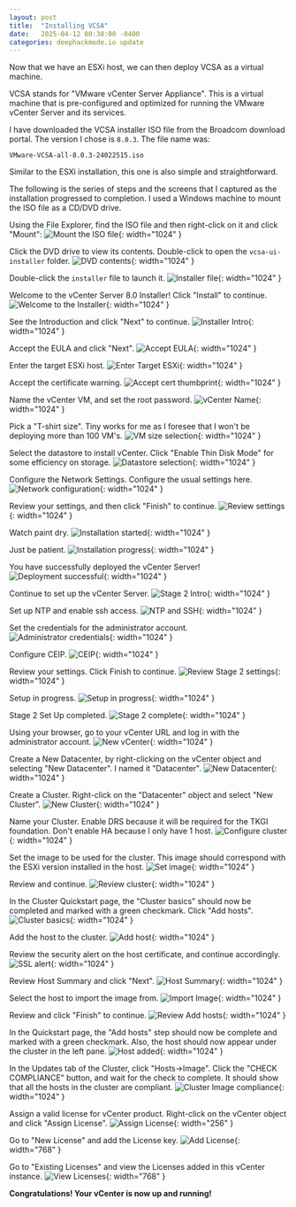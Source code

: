 ```yaml
---
layout: post
title:  "Installing VCSA"
date:   2025-04-12 00:38:00 -0400
categories: deephackmode.io update
---
```


Now that we have an ESXi host, we can then deploy VCSA as a virtual machine.

VCSA stands for "VMware vCenter Server Appliance".  This is a virtual machine that is pre-configured and optimized for running the VMware vCenter Server and its services.

I have downloaded the VCSA installer ISO file from the Broadcom download portal.  The version I chose is `8.0.3`. The file name was:

```
VMware-VCSA-all-8.0.3-24022515.iso
```

Similar to the ESXi installation, this one is also simple and straightforward.

The following is the series of steps and the screens that I captured as the installation progressed to completion.  I used a Windows machine to mount the ISO file as a CD/DVD drive.

Using the File Explorer, find the ISO file and then right-click on it and click "Mount":
![Mount the ISO file](/assets/images/2025-04-12-installing-vcsa/dvd-1-mount.png "Mount the ISO file"){: width="1024" }

Click the DVD drive to view its contents.  Double-click to open the `vcsa-ui-installer` folder.
![DVD contents](/assets/images/2025-04-12-installing-vcsa/dvd-2-contents.png "DVD contents"){: width="1024" }

Double-click the `installer` file to launch it.
![Installer file](/assets/images/2025-04-12-installing-vcsa/dvd-3-installer.png "Installer file"){: width="1024" }

Welcome to the vCenter Server 8.0 Installer!  Click "Install" to continue.
![Welcome to the Installer](/assets/images/2025-04-12-installing-vcsa/install-01.png "filWelcome to the Installer"){: width="1024" }

See the Introduction and click "Next" to continue.
![Installer Intro](/assets/images/2025-04-12-installing-vcsa/install-02.png "Installer Intro"){: width="1024" }

Accept the EULA and click "Next".
![Accept EULA](/assets/images/2025-04-12-installing-vcsa/install-03.png "Accept EULA"){: width="1024" }

Enter the target ESXi host.
![Enter Target ESXi](/assets/images/2025-04-12-installing-vcsa/install-04.png "Enter Target ESXi"){: width="1024" }

Accept the certificate warning.
![Accept cert thumbprint](/assets/images/2025-04-12-installing-vcsa/install-05.png "Accept cert thumbprint"){: width="1024" }

Name the vCenter VM, and set the root password.
![vCenter Name](/assets/images/2025-04-12-installing-vcsa/install-06.png "vCenter Name"){: width="1024" }

Pick a "T-shirt size".  Tiny works for me as I foresee that I won't be deploying more than 100 VM's.
![VM size selection](/assets/images/2025-04-12-installing-vcsa/install-07.png "VM size selection"){: width="1024" }

Select the datastore to install vCenter.  Click "Enable Thin Disk Mode" for some efficiency on storage.
![Datastore selection](/assets/images/2025-04-12-installing-vcsa/install-08.png "Datastore selection"){: width="1024" }

Configure the Network Settings.  Configure the usual settings here.
![Network configuration](/assets/images/2025-04-12-installing-vcsa/install-09.png "Network configuration"){: width="1024" }

Review your settings, and then click "Finish" to continue.
![Review settings](/assets/images/2025-04-12-installing-vcsa/install-10.png "Review settings"){: width="1024" }

Watch paint dry.
![Installation started](/assets/images/2025-04-12-installing-vcsa/install-11.png "Installation started"){: width="1024" }

Just be patient.
![Installation progress](/assets/images/2025-04-12-installing-vcsa/install-12.png "Installation progress"){: width="1024" }

You have successfully deployed the vCenter Server!
![Deployment successful](/assets/images/2025-04-12-installing-vcsa/install-13.png "Deployment successful"){: width="1024" }

Continue to set up the vCenter Server.
![Stage 2 Intro](/assets/images/2025-04-12-installing-vcsa/stage2-01.png "Stage 2 Intro"){: width="1024" }

Set up NTP and enable ssh access.
![NTP and SSH](/assets/images/2025-04-12-installing-vcsa/stage2-02.png "NTP and SSH"){: width="1024" }

Set the credentials for the administrator account.
![Administrator credentials](/assets/images/2025-04-12-installing-vcsa/stage2-03.png "Administrator credentials"){: width="1024" }

Configure CEIP.
![CEIP](/assets/images/2025-04-12-installing-vcsa/stage2-04.png "CEIP"){: width="1024" }

Review your settings.  Click Finish to continue.
![Review Stage 2 settings](/assets/images/2025-04-12-installing-vcsa/stage2-05.png "Review Stage 2 settings"){: width="1024" }

Setup in progress.
![Setup in progress](/assets/images/2025-04-12-installing-vcsa/stage2-06.png "Setup in progress"){: width="1024" }

Stage 2 Set Up completed.
![Stage 2 complete](/assets/images/2025-04-12-installing-vcsa/stage2-07.png "Stage 2 complete"){: width="1024" }

Using your browser, go to your vCenter URL and log in with the administrator account.
![New vCenter](/assets/images/2025-04-12-installing-vcsa/vcenter-login-page.png "New vCenter"){: width="1024" }

Create a New Datacenter, by right-clicking on the vCenter object and selecting "New Datacenter".  I named it "Datacenter".
![New Datacenter](/assets/images/2025-04-12-installing-vcsa/vcenter-01.png "New Datacenter"){: width="1024" }

Create a Cluster.  Right-click on the "Datacenter" object and select "New Cluster".
![New Cluster](/assets/images/2025-04-12-installing-vcsa/vcenter-02.png "New Cluster"){: width="1024" }

Name your Cluster.  Enable DRS because it will be required for the TKGI foundation.  Don't enable HA because I only have 1 host.
![Configure cluster](/assets/images/2025-04-12-installing-vcsa/vcenter-03.png "Configure cluster"){: width="1024" }

Set the image to be used for the cluster.  This image should correspond with the ESXi version installed in the host.
![Set image](/assets/images/2025-04-12-installing-vcsa/vcenter-04.png "Set image"){: width="1024" }

Review and continue.
![Review cluster](/assets/images/2025-04-12-installing-vcsa/vcenter-05.png "Review cluster"){: width="1024" }

In the Cluster Quickstart page, the "Cluster basics" should now be completed and marked with a green checkmark.  Click "Add hosts".
![Cluster basics](/assets/images/2025-04-12-installing-vcsa/vcenter-06.png "Cluster basics"){: width="1024" }

Add the host to the cluster.
![Add host](/assets/images/2025-04-12-installing-vcsa/vcenter-07.png "Add host"){: width="1024" }

Review the security alert on the host certificate, and continue accordingly.
![SSL alert](/assets/images/2025-04-12-installing-vcsa/vcenter-08.png "SSL alert"){: width="1024" }

Review Host Summary and click "Next".
![Host Summary](/assets/images/2025-04-12-installing-vcsa/vcenter-09.png "Host Summary"){: width="1024" }

Select the host to import the image from.
![Import Image](/assets/images/2025-04-12-installing-vcsa/vcenter-10.png "Import Image"){: width="1024" }

Review and click "Finish" to continue.
![Review Add hosts](/assets/images/2025-04-12-installing-vcsa/vcenter-11.png "Review Add hosts"){: width="1024" }

In the Quickstart page, the "Add hosts" step should now be complete and marked with a green checkmark.  Also, the host should now appear under the cluster in the left pane.
![Host added](/assets/images/2025-04-12-installing-vcsa/vcenter-12.png "Host added"){: width="1024" }

In the Updates tab of the Cluster, click "Hosts->Image".  Click the "CHECK COMPLIANCE" button, and wait for the check to complete.  It should show that all the hosts in the cluster are compliant.
![Cluster Image compliance](/assets/images/2025-04-12-installing-vcsa/vcenter-13.png "Cluster Image compliance"){: width="1024" }

Assign a valid license for vCenter product.  Right-click on the vCenter object and click "Assign License".
![Assign License](/assets/images/2025-04-12-installing-vcsa/vcenter-assign-license.png "Assign License"){: width="256" }

Go to "New License" and add the License key.
![Add License](/assets/images/2025-04-12-installing-vcsa/vcenter-assign-new-license.png "Add License"){: width="768" }

Go to "Existing Licenses" and view the Licenses added in this vCenter instance.
![View Licenses](/assets/images/2025-04-12-installing-vcsa/vcenter-licenses.png "View Licenses"){: width="768" }

**Congratulations!  Your vCenter is now up and running!**
